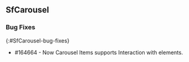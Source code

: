 ## SfCarousel

### Bug Fixes
{:#SfCarousel-bug-fixes} 

* \#164664 - Now Carousel Items supports Interaction with elements.



